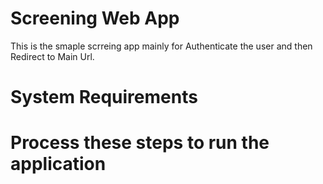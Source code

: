 # Screening Web App
This is the smaple scrreing app mainly for Authenticate the user and then Redirect to Main Url.

# System Requirements

# Process these steps to run the application


